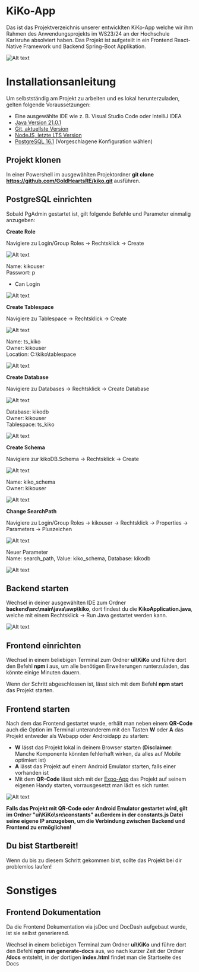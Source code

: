 # KiKo-App

Das ist das Projektverzeichnis unserer entwicklten KiKo-App welche wir ihm Rahmen des Anwendungsprojekts im WS23/24 an der Hochschule Karlsruhe absolviert haben. Das Projekt ist aufgeteilt in ein Frontend React-Native Framework und Backend Spring-Boot Applikation.

![Alt text](/ui/KiKo/src/assets/logo-kiko.png "KiKo")

# Installationsanleitung

Um selbstständig am Projekt zu arbeiten und es lokal herunterzuladen, gelten folgende Voraussetzungen: 

- Eine ausgewählte IDE wie z. B. Visual Studio Code oder IntelliJ IDEA
 - [Java Version 21.0.1](https://jdk.java.net/21/)
 - [Git, aktuellste Version](https://git-scm.com/download/win)
 - [NodeJS, letzte LTS Version](https://nodejs.org/en/download)
 - [PostgreSQL 16.1](https://www.enterprisedb.com/downloads/postgres-postgresql-downloads) (Vorgeschlagene Konfiguration wählen)
 

## Projekt klonen

In einer Powershell im ausgewählten Projektordner **git clone https://github.com/GoldHeartsRE/kiko.git** ausführen.

## PostgreSQL einrichten

Sobald PgAdmin gestartet ist, gilt folgende Befehle und Parameter einmalig anzugeben:

**Create Role**  

Navigiere zu Login/Group Roles -> Rechtsklick -> Create

![Alt text](/ui/KiKo/src/assets/Installationsanleitung/Create-role1.png "Role1")

Name: kikouser  
Passwort: p  
- Can Login

![Alt text](/ui/KiKo/src/assets/Installationsanleitung/Create-role2.png "Role2")


**Create Tablespace**

Navigiere zu Tablespace -> Rechtsklick -> Create

![Alt text](/ui/KiKo/src/assets/Installationsanleitung/Create-tablespace1.png  "Tablespace1")

Name: ts_kiko  
Owner: kikouser  
Location: C:\kiko\tablespace

![Alt text](/ui/KiKo/src/assets/Installationsanleitung/Create-tablespace2.png  "Tablespace2")


**Create Database**

Navigiere zu Databases -> Rechtsklick -> Create Database

![Alt text](/ui/KiKo/src/assets/Installationsanleitung/Create-database1.png "Database1")

Database: kikodb  
Owner: kikouser  
Tablespace: ts_kiko

![Alt text](/ui/KiKo/src/assets/Installationsanleitung/Create-database2.png "Database1")


**Create Schema**  

Navigiere zur kikoDB.Schema -> Rechtsklick -> Create

![Alt text](/ui/KiKo/src/assets/Installationsanleitung/Create-schema1.png "Schema1")

Name: kiko_schema  
Owner: kikouser

![Alt text](/ui/KiKo/src/assets/Installationsanleitung/Create-schema2.png "Schema2")

**Change SearchPath**

Navigiere zu Login/Group Roles -> kikouser -> Rechtsklick -> Properties -> Parameters -> Pluszeichen

![Alt text](/ui/KiKo/src/assets/Installationsanleitung/change-searchpath1.png "Path1")
  
Neuer Parameter  
Name: search_path, Value: kiko_schema, Database: kikodb

![Alt text](/ui/KiKo/src/assets/Installationsanleitung/change-searchpath2.png "Path2")


## Backend starten

Wechsel in deiner ausgewählten IDE zum Ordner **backend\src\main\java\awp\kiko**, dort findest du die **KikoApplication.java**, welche mit einem Rechtsklick -> Run Java gestartet werden kann.

![Alt text](/ui/KiKo/src/assets/Installationsanleitung/backend1.png "backend")


## Frontend einrichten

Wechsel in einem beliebigen Terminal zum Ordner **ui\KiKo** und führe dort den Befehl **npm i** aus, um alle benötigen Erweiterungen runterzuladen, das könnte einige Minuten dauern.

Wenn der Schritt abgeschlossen ist, lässt sich mit dem Befehl **npm start** das Projekt starten.

## Frontend starten

Nach dem das Frontend gestartet wurde, erhält man neben einem **QR-Code** auch die Option im Terminal unteranderem mit den Tasten **W** oder **A** das Projekt entweder als Webapp oder Androidapp zu starten:

 - **W** lässt das Projekt lokal in deinem Browser starten (**Disclaimer**: Manche Komponente könnten fehlerhaft wirken, da alles auf Mobile optimiert ist)
 - **A** lässt das Projekt auf einem Android Emulator starten, falls einer vorhanden ist
 - Mit dem **QR-Code** lässt sich mit der [Expo-App](https://play.google.com/store/apps/details?id=host.exp.exponent&hl=de&gl=US) das Projekt auf seinem eigenen Handy starten, vorrausgesetzt man lädt es sich runter.

 ![Alt text](/ui/KiKo/src/assets/Installationsanleitung/expostart.png "expo") 


**Falls das Projekt mit QR-Code oder Android Emulator gestartet wird, gilt im Ordner "ui\KiKo\src\constants" außerdem in der constants.js Datei seine eigene IP anzugeben, um die Verbindung zwischen Backend und Frontend zu ermöglichen!**
## Du bist Startbereit!

Wenn du bis zu diesem Schritt gekommen bist, sollte das Projekt bei dir problemlos laufen!

# Sonstiges
## Frontend Dokumentation
Da die Frontend Dokumentation via jsDoc und DocDash aufgebaut wurde, ist sie selbst generierend.

Wechsel in einem beliebigen Terminal zum Ordner **ui\KiKo** und führe dort den Befehl **npm run generate-docs** aus, wo nach kurzer Zeit der Ordner **/docs** entsteht, in der dortigen **index.html** findet man die Startseite des Docs
